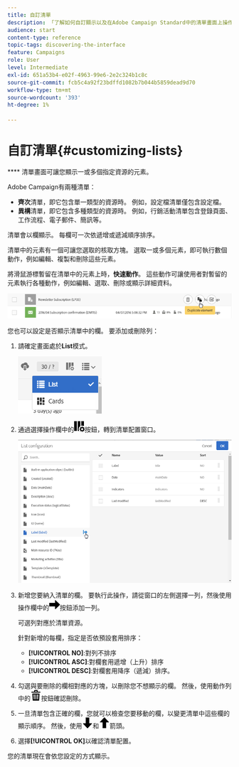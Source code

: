 ```yaml
---
title: 自訂清單
description: 「了解如何自訂顯示以及在Adobe Campaign Standard中的清單畫面上操作：排序、篩選、刪除或複製元素。 列出螢幕，顯示一或多個指定資源的元素。」
audience: start
content-type: reference
topic-tags: discovering-the-interface
feature: Campaigns
role: User
level: Intermediate
exl-id: 651a53b4-e02f-4963-99e6-2e2c324b1c8c
source-git-commit: fcb5c4a92f23bdffd1082b7b044b5859dead9d70
workflow-type: tm+mt
source-wordcount: '393'
ht-degree: 1%

---
```


# 自訂清單{#customizing-lists}

**** 清單畫面可讓您顯示一或多個指定資源的元素。

Adobe Campaign有兩種清單：

* **齊次**&#x200B;清單，即它包含單一類型的資源時。 例如，設定檔清單僅包含設定檔。
* **異構**&#x200B;清單，即它包含多種類型的資源時。 例如，行銷活動清單包含登錄頁面、工作流程、電子郵件、簡訊等。

清單會以欄顯示。 每欄可一次依遞增或遞減順序排序。

清單中的元素有一個可讓您選取的核取方塊。 選取一或多個元素，即可執行數個動作，例如編輯、複製和刪除這些元素。

將滑鼠游標暫留在清單中的元素上時，**快速動作**。 這些動作可讓使用者對暫留的元素執行各種動作，例如編輯、選取、刪除或顯示詳細資料。

![](assets/overview_list_quickactions.png)

您也可以設定是否顯示清單中的欄。 要添加或刪除列：

1. 請確定畫面處於&#x200B;**List**&#x200B;模式。

   ![](assets/export_list_mode_switch.png)

1. 通過選擇操作欄中的![](assets/columnsettings.png)按鈕，轉到清單配置窗口。

   ![](assets/list_configuration1.png)

1. 新增您要納入清單的欄。 要執行此操作，請從窗口的左側選擇一列，然後使用操作欄中的![](assets/arrowright.png)按鈕添加一列。

   可選列對應於清單資源。

   針對新增的每欄，指定是否依預設套用排序：

   * **[!UICONTROL NO]**:對列不排序
   * **[!UICONTROL ASC]**:對欄套用遞增（上升）排序
   * **[!UICONTROL DESC]**:對欄套用降序（遞減）排序。

1. 勾選與要刪除的欄相對應的方塊，以刪除您不想顯示的欄。 然後，使用動作列中的![](assets/delete.png)按鈕確認刪除。
1. 一旦清單包含正確的欄，您就可以檢查您要移動的欄，以變更清單中這些欄的顯示順序。 然後，使用![](assets/arrowdown.png)和![](assets/arrowup.png)箭頭。
1. 選擇&#x200B;**[!UICONTROL OK]**&#x200B;以確認清單配置。

您的清單現在會依您設定的方式顯示。
